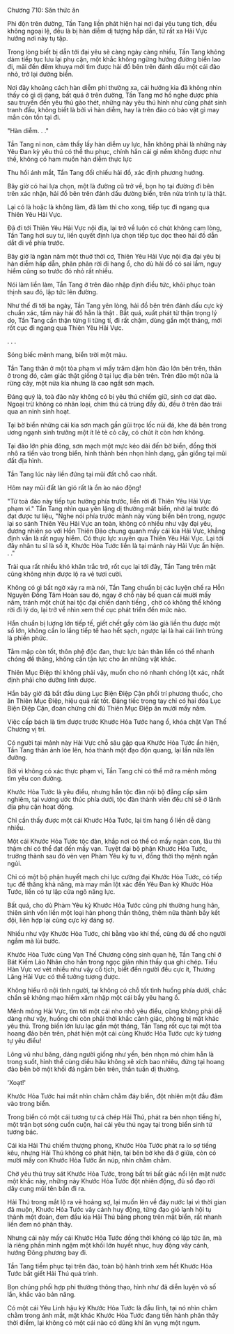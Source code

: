 




Chương 710: Săn thức ăn


Phi độn trên đường, Tần Tang liền phát hiện hai nơi đại yêu tung tích, đều không ngoại lệ, đều là bị hàn diễm dị tượng hấp dẫn, từ rất xa Hải Vực hướng nơi này tụ tập.

Trong lòng biết bị dẫn tới đại yêu sẽ càng ngày càng nhiều, Tần Tang không dám tiếp tục lưu lại phụ cận, một khắc không ngừng hướng đường biển lao đi, mãi đến đêm khuya mới tìm được hải đồ bên trên đánh dấu một cái đảo nhỏ, trở lại đường biển.

Nơi đây khoảng cách hàn diễm phi thường xa, cái hướng kia đã không nhìn thấy có gì dị dạng, bất quá ở trên đường, Tần Tang mơ hồ nghe được phía sau truyền đến yêu thú gào thét, những này yêu thú hình như cũng phát sinh tranh đấu, không biết là bởi vì hàn diễm, hay là trên đảo có bảo vật gì may mắn còn tồn tại đi.

"Hàn diễm. . ."

Tần Tang nỉ non, cảm thấy lấy hàn diễm uy lực, hẳn không phải là những này Yêu Đan kỳ yêu thú có thể thu phục, chính hắn cái gì nếm không được như thế, không có ham muốn hàn diễm thực lực

Thu hồi ánh mắt, Tần Tang đối chiếu hải đồ, xác định phương hướng.

Bây giờ có hai lựa chọn, một là đường cũ trở về, bọn họ tại đường đi bên trên xác nhận, hải đồ bên trên đánh dấu đường biển, trên nửa trình tự là thật.

Lại có là hoặc là không làm, đã làm thì cho xong, tiếp tục đi ngang qua Thiên Yêu Hải Vực.

Đã đi tới Thiên Yêu Hải Vực nội địa, lại trở về luôn có chút không cam lòng, Tần Tang hơi suy tư, liền quyết định lựa chọn tiếp tục dọc theo hải đồ dẫn dắt đi về phía trước.

Bây giờ là ngàn năm một thuở thời cơ, Thiên Yêu Hải Vực nội địa đại yêu bị hàn diễm hấp dẫn, phân phân rời đi hang ổ, cho dù hải đồ có sai lầm, nguy hiểm cũng so trước đó nhỏ rất nhiều.

Nói làm liền làm, Tần Tang ở trên đảo nhập định điều tức, khôi phục toàn thịnh sau đó, lập tức lên đường.

Như thế đi tới ba ngày, Tần Tang yên lòng, hải đồ bên trên đánh dấu cực kỳ chuẩn xác, tấm này hải đồ hẳn là thật . Bất quá, xuất phát từ thận trọng lý do, Tần Tang cẩn thận từng li từng tí, đi rất chậm, dùng gần một tháng, mới rốt cục đi ngang qua Thiên Yêu Hải Vực.

. . .

Sóng biếc mênh mang, biển trời một màu.

Tần Tang thân ở một tòa phạm vi mấy trăm dặm hòn đảo lớn bên trên, thân ở trong đó, cảm giác thật giống ở tại lục địa bên trên. Trên đảo một nửa là rừng cây, một nửa kia nhưng là cao ngất sơn mạch.

Đáng quý là, toà đảo này không có bị yêu thú chiếm giữ, sinh cơ dạt dào. Ngoại trừ không có nhân loại, chim thú cá trùng đầy đủ, đều ở trên đảo trải qua an ninh sinh hoạt.

Tại bờ biển những cái kia sơn mạch gần gũi trọc lốc núi đá, khe đá bên trong ương ngạnh sinh trưởng một ít lẻ tẻ cỏ cây, có chút ít còn hơn không.

Tại đảo lớn phía đông, sơn mạch một mực kéo dài đến bờ biển, đồng thời nhô ra tiến vào trong biển, hình thành bén nhọn hình dạng, gần giống tại mũi đất địa hình.

Tần Tang lúc này liền đứng tại mũi đất chỗ cao nhất.

Hôm nay mũi đất làn gió rất là ồn ào náo động!

"Từ toà đảo này tiếp tục hướng phía trước, liền rời đi Thiên Yêu Hải Vực phạm vi." Tần Tang nhìn qua yên lặng dị thường mặt biển, nhớ lại trước đó đạt được tư liệu, "Nghe nói phía trước mảnh này vùng biển bên trong, ngược lại so sánh Thiên Yêu Hải Vực an toàn, không có nhiều như vậy đại yêu, đương nhiên so với Hồn Thiên Đảo chung quanh mấy cái kia Hải Vực, khẳng định vẫn là rất nguy hiểm. Có thực lực xuyên qua Thiên Yêu Hải Vực. Lại tới đây nhân tu sĩ là số ít, Khước Hỏa Tước liền là tại mảnh này Hải Vực ẩn hiện. . ."

Trải qua rất nhiều khó khăn trắc trở, rốt cục lại tới đây, Tần Tang trên mặt cũng không nhịn được lộ ra vẻ tươi cười.

Không có gì bất ngờ xảy ra mà nói, Tần Tang chuẩn bị các luyện chế ra Hỗn Nguyên Đồng Tâm Hoàn sau đó, ngay ở chỗ này bế quan cái mười mấy năm, tránh một chút hai tộc đại chiến danh tiếng , chờ có không thể không rời đi lý do, lại trở về nhìn xem thế cục phát triển đến mức nào.

Hắn chuẩn bị lượng lớn tiếp tế, giết chết gầy còm lão giả liền thu được một số lớn, không cần lo lắng tiếp tế hao hết sạch, ngược lại là hai cái linh trùng là phiền phức.

Tằm mập còn tốt, thôn phệ độc đan, thực lực bản thân liền có thể nhanh chóng đề thăng, không cần tận lực cho ăn những vật khác.

Thiên Mục Điệp thì không phải vậy, muốn cho nó nhanh chóng lột xác, nhất định phải cho dưỡng linh dược.

Hắn bây giờ đã bắt đầu dùng Lục Biện Điệp Cận phối trí phương thuốc, cho ăn Thiên Mục Điệp, hiệu quả rất tốt. Đáng tiếc trong tay chỉ có hai đóa Lục Biện Điệp Cận, đoán chừng chỉ đủ Thiên Mục Điệp ăn mười mấy năm.

Việc cấp bách là tìm được trước Khước Hỏa Tước hang ổ, khóa chặt Vạn Thế Chương vị trí.

Có người tại mảnh này Hải Vực chỗ sâu gặp qua Khước Hỏa Tước ẩn hiện, Tần Tang thân ảnh lóe lên, hóa thành một đạo độn quang, lại lần nữa lên đường.

Bởi vì không có xác thực phạm vi, Tần Tang chỉ có thể mở ra mênh mông tìm yêu con đường.

Khước Hỏa Tước là yêu điểu, nhưng hắn tộc đàn nội bộ đẳng cấp sâm nghiêm, tại vương ước thúc phía dưới, tộc đàn thành viên đều chỉ sẽ ở lãnh địa phụ cận hoạt động.

Chỉ cần thấy được một cái Khước Hỏa Tước, lại tìm hang ổ liền dễ dàng nhiều.

Một cái Khước Hỏa Tước tộc đàn, khắp nơi có thể có mấy ngàn con, lâu thì thậm chí có thể đạt đến mấy vạn. Tuyệt đại bộ phận Khước Hỏa Tước, trưởng thành sau đó vẻn vẹn Phàm Yêu kỳ tu vi, đồng thời thọ mệnh ngắn ngủi.

Chỉ có một bộ phận huyết mạch chi lực cường đại Khước Hỏa Tước, có tiếp tục đề thăng khả năng, mà may mắn lột xác đến Yêu Đan kỳ Khước Hỏa Tước, liền có tự lập cửa ngõ năng lực.

Bất quá, cho dù Phàm Yêu kỳ Khước Hỏa Tước cũng phi thường hung hãn, thiên sinh vốn liền một loại hàn phong thần thông, thêm nữa thành bầy kết đội, liên hợp lại cũng cực kỳ đáng sợ.

Nhiều như vậy Khước Hỏa Tước, chỉ bằng vào khí thế, cũng đủ để cho người ngắm mà lùi bước.

Khước Hỏa Tước cùng Vạn Thế Chương cộng sinh quan hệ, Tần Tang chỉ ở Bát Kiếm Lão Nhân cho hắn trong ngọc giản nhìn thấy qua ghi chép. Tiểu Hàn Vực vơ vét nhiều như vậy cổ tịch, biết đến người đều cực ít, Thương Lãng Hải Vực có thể tưởng tượng được.

Không hiểu rõ nội tình người, tại không có chỗ tốt tình huống phía dưới, chắc chắn sẽ không mạo hiểm xâm nhập một cái bầy yêu hang ổ.

Mênh mông Hải Vực, tìm tới một cái nho nhỏ yêu điểu, cũng không phải dễ dàng như vậy, huống chi còn phải thời khắc cảnh giác, phòng bị mặt khác yêu thú. Trong biển lớn lưu lạc gần một tháng, Tần Tang rốt cục tại một tòa hoang đảo bên trên, phát hiện một cái cùng Khước Hỏa Tước cực kỳ tương tự yêu điểu!

Lông vũ như băng, dáng người giống như yến, bén nhọn mỏ chim hẳn là trong suốt, hình thể cùng diều hâu không xê xích bao nhiêu, đứng tại hoang đảo bên bờ một khối đá ngầm bên trên, thần tuấn dị thường.

'Xoạt!'

Khước Hỏa Tước hai mắt nhìn chằm chằm đáy biển, đột nhiên một đầu đâm vào trong biển.

Trong biển có một cái tương tự cá chép Hải Thú, phát ra bén nhọn tiếng hí, một trận bọt sóng cuồn cuộn, hai cái yêu thú ngay tại trong biển sinh tử tương bác.

Cái kia Hải Thú chiếm thượng phong, Khước Hỏa Tước phát ra lo sợ tiếng kêu, nhưng Hải Thú không có phát hiện, tại bên bờ khe đá ở giữa, còn có mười mấy con Khước Hỏa Tước ẩn núp, nhìn chằm chằm.

Chờ yêu thú truy sát Khước Hỏa Tước, trong bất tri bất giác nổi lên mặt nước một khắc này, những này Khước Hỏa Tước đột nhiên động, đủ số đạo rời dây cung mũi tên bắn đi ra.

Hải Thú trong mắt lộ ra vẻ hoảng sợ, lại muốn lẻn về đáy nước lại vì thời gian đã muộn, Khước Hỏa Tước vây cánh huy động, từng đạo gió lạnh hội tụ thành một đoàn, đem đầu kia Hải Thú băng phong trên mặt biển, rất nhanh liền đem nó phân thây.

Nhưng cái này mấy cái Khước Hỏa Tước đồng thời không có lập tức ăn, mà là riêng phần mình ngậm một khối lớn huyết nhục, huy động vây cánh, hướng Đông phương bay đi.

Tần Tang tiềm phục tại trên đảo, toàn bộ hành trình xem hết Khước Hỏa Tước bắt giết Hải Thú quá trình.

Bọn chúng phối hợp phi thường thông thạo, hình như đã diễn luyện vô số lần, khắc vào bản năng.

Có một cái Yêu Linh hậu kỳ Khước Hỏa Tước là đầu lĩnh, tại nó nhìn chằm chằm trong ánh mắt, mặt khác Khước Hỏa Tước đang tiến hành phân thây thời điểm, lại không có một cái nào có dũng khí ăn vụng một ngụm.




